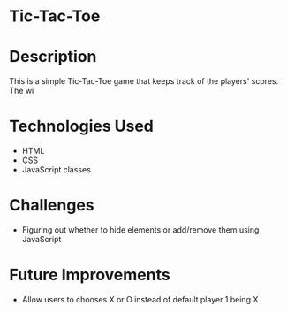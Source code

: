 # Tic-Tac-Toe
# Description
This is a simple Tic-Tac-Toe game that keeps track of the players' scores. The wi
# Technologies Used 
- HTML
- CSS
- JavaScript classes
# Challenges
- Figuring out whether to hide elements or add/remove them using JavaScript
# Future Improvements
- Allow users to chooses X or O instead of default player 1 being X
